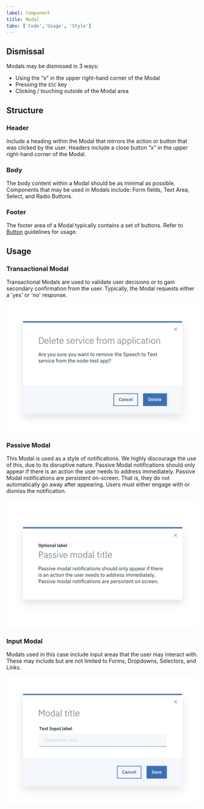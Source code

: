 ```yaml
---
label: Component
title: Modal
tabs: ['Code','Usage', 'Style']
---
```


## Dismissal

Modals may be dismissed in 3 ways:

* Using the “x” in the upper right-hand corner of the Modal
* Pressing the `ESC` key
* Clicking / touching outside of the Modal area

## Structure

### Header

Include a heading within the Modal that mirrors the action or button that was clicked by the user. Headers include a close button “x” in the upper right-hand corner of the Modal.

### Body

The body content within a Modal should be as minimal as possible. Components that may be used in Modals include: Form fields, Text Area, Select, and Radio Buttons.

### Footer

The footer area of a Modal typically contains a set of buttons. Refer to [Button](/components/button) guidelines for usage.

## Usage

### Transactional Modal

Transactional Modals are used to validate user decisions or to gain secondary confirmation from the user. Typically, the Modal requests either a 'yes' or 'no' response.

![transactional modal](images/modal-usage-1.png)

### Passive Modal

This Modal is used as a style of notifications. We highly discourage the use of this, due to its disruptive nature. Passive Modal notifications should only appear if there is an action the user needs to address immediately. Passive Modal notifications are persistent on-screen. That is, they do not automatically go away after appearing. Users must either engage with or dismiss the notification.

![Passive modal](images/modal-usage-3.png)

### Input Modal

Modals used in this case include input areas that the user may interact with. These may include but are not limited to Forms, Dropdowns, Selectors, and Links.

![input modal](images/modal-usage-2.png)
